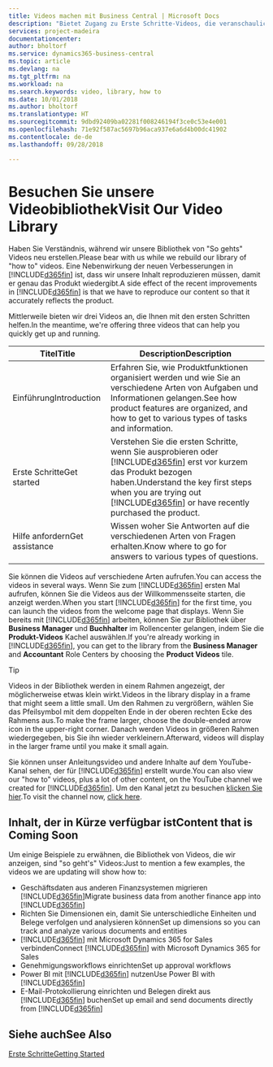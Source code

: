 ```yaml
---
title: Videos machen mit Business Central | Microsoft Docs
description: "Bietet Zugang zu Erste Schritte-Videos, die veranschaulichen, wie häufige Aufgaben ausgeführt werden."
services: project-madeira
documentationcenter: 
author: bholtorf
ms.service: dynamics365-business-central
ms.topic: article
ms.devlang: na
ms.tgt_pltfrm: na
ms.workload: na
ms.search.keywords: video, library, how to
ms.date: 10/01/2018
ms.author: bholtorf
ms.translationtype: HT
ms.sourcegitcommit: 9dbd92409ba02281f008246194f3ce0c53e4e001
ms.openlocfilehash: 71e92f587ac5697b96aca937e6a6d4b00dc41902
ms.contentlocale: de-de
ms.lasthandoff: 09/28/2018

---
```

# <a name="visit-our-video-library"></a><span data-ttu-id="2157f-103">Besuchen Sie unsere Videobibliothek</span><span class="sxs-lookup"><span data-stu-id="2157f-103">Visit Our Video Library</span></span>
<span data-ttu-id="2157f-104">Haben Sie Verständnis, während wir unsere Bibliothek von "So gehts" Videos neu erstellen.</span><span class="sxs-lookup"><span data-stu-id="2157f-104">Please bear with us while we rebuild our library of "how to" videos.</span></span> <span data-ttu-id="2157f-105">Eine Nebenwirkung der neuen Verbesserungen in [!INCLUDE[d365fin](includes/d365fin_md.md)] ist, dass wir unsere Inhalt reproduzieren müssen, damit er genau das Produkt wiedergibt.</span><span class="sxs-lookup"><span data-stu-id="2157f-105">A side effect of the recent improvements in [!INCLUDE[d365fin](includes/d365fin_md.md)] is that we have to reproduce our content so that it accurately reflects the product.</span></span> 

<span data-ttu-id="2157f-106">Mittlerweile bieten wir drei Videos an, die Ihnen mit den ersten Schritten helfen.</span><span class="sxs-lookup"><span data-stu-id="2157f-106">In the meantime, we're offering three videos that can help you quickly get up and running.</span></span>

|<span data-ttu-id="2157f-107">Titel</span><span class="sxs-lookup"><span data-stu-id="2157f-107">Title</span></span>|<span data-ttu-id="2157f-108">Description</span><span class="sxs-lookup"><span data-stu-id="2157f-108">Description</span></span>|
|----|----|
|<span data-ttu-id="2157f-109">Einführung</span><span class="sxs-lookup"><span data-stu-id="2157f-109">Introduction</span></span>|<span data-ttu-id="2157f-110">Erfahren Sie, wie Produktfunktionen organisiert werden und wie Sie an verschiedene Arten von Aufgaben und Informationen gelangen.</span><span class="sxs-lookup"><span data-stu-id="2157f-110">See how product features are organized, and how to get to various types of tasks and information.</span></span>|
|<span data-ttu-id="2157f-111">Erste Schritte</span><span class="sxs-lookup"><span data-stu-id="2157f-111">Get started</span></span>|<span data-ttu-id="2157f-112">Verstehen Sie die ersten Schritte, wenn Sie ausprobieren oder [!INCLUDE[d365fin](includes/d365fin_md.md)] erst vor kurzem das Produkt bezogen haben.</span><span class="sxs-lookup"><span data-stu-id="2157f-112">Understand the key first steps when you are trying out [!INCLUDE[d365fin](includes/d365fin_md.md)] or have recently purchased the product.</span></span> |
|<span data-ttu-id="2157f-113">Hilfe anfordern</span><span class="sxs-lookup"><span data-stu-id="2157f-113">Get assistance</span></span>|<span data-ttu-id="2157f-114">Wissen woher Sie Antworten auf die verschiedenen Arten von Fragen erhalten.</span><span class="sxs-lookup"><span data-stu-id="2157f-114">Know where to go for answers to various types of questions.</span></span>|

<span data-ttu-id="2157f-115">Sie können die Videos auf verschiedene Arten aufrufen.</span><span class="sxs-lookup"><span data-stu-id="2157f-115">You can access the videos in several ways.</span></span> <span data-ttu-id="2157f-116">Wenn Sie zum [!INCLUDE[d365fin](includes/d365fin_md.md)] ersten Mal aufrufen, können Sie die Videos aus der Willkommensseite starten, die anzeigt werden.</span><span class="sxs-lookup"><span data-stu-id="2157f-116">When you start [!INCLUDE[d365fin](includes/d365fin_md.md)] for the first time, you can launch the videos from the welcome page that displays.</span></span> <span data-ttu-id="2157f-117">Wenn Sie bereits mit [!INCLUDE[d365fin](includes/d365fin_md.md)] arbeiten, können Sie zur Bibliothek über **Business Manager** und **Buchhalter** im Rollencenter gelangen, indem Sie die **Produkt-Videos** Kachel auswählen.</span><span class="sxs-lookup"><span data-stu-id="2157f-117">If you're already working in [!INCLUDE[d365fin](includes/d365fin_md.md)], you can get to the library from the **Business Manager** and **Accountant** Role Centers by choosing the **Product Videos** tile.</span></span> 

> [!Tip]  
> <span data-ttu-id="2157f-118">Videos in der Bibliothek werden in einem Rahmen angezeigt, der möglicherweise etwas klein wirkt.</span><span class="sxs-lookup"><span data-stu-id="2157f-118">Videos in the library display in a frame that might seem a little small.</span></span> <span data-ttu-id="2157f-119">Um den Rahmen zu vergrößern, wählen Sie das Pfeilsymbol mit dem doppelten Ende in der oberen rechten Ecke des Rahmens aus.</span><span class="sxs-lookup"><span data-stu-id="2157f-119">To make the frame larger, choose the double-ended arrow icon in the upper-right corner.</span></span> <span data-ttu-id="2157f-120">Danach werden Videos in größeren Rahmen wiedergegeben, bis Sie ihn wieder verkleinern.</span><span class="sxs-lookup"><span data-stu-id="2157f-120">Afterward, videos will display in the larger frame until you make it small again.</span></span>

<span data-ttu-id="2157f-121">Sie können unser Anleitungsvideo und andere Inhalte auf dem YouTube-Kanal sehen, der für [!INCLUDE[d365fin](includes/d365fin_md.md)] erstellt wurde.</span><span class="sxs-lookup"><span data-stu-id="2157f-121">You can also view our "how to" videos, plus a lot of other content, on the YouTube channel we created for [!INCLUDE[d365fin](includes/d365fin_md.md)].</span></span> <span data-ttu-id="2157f-122">Um den Kanal jetzt zu besuchen [klicken Sie hier](https://go.microsoft.com/fwlink/?linkid=851533).</span><span class="sxs-lookup"><span data-stu-id="2157f-122">To visit the channel now, [click here](https://go.microsoft.com/fwlink/?linkid=851533).</span></span>

## <a name="content-that-is-coming-soon"></a><span data-ttu-id="2157f-123">Inhalt, der in Kürze verfügbar ist</span><span class="sxs-lookup"><span data-stu-id="2157f-123">Content that is Coming Soon</span></span>
<span data-ttu-id="2157f-124">Um einige Beispiele zu erwähnen, die Bibliothek von Videos, die wir anzeigen, sind "so geht's" Videos:</span><span class="sxs-lookup"><span data-stu-id="2157f-124">Just to mention a few examples, the videos we are updating will show how to:</span></span>  

* <span data-ttu-id="2157f-125">Geschäftsdaten aus anderen Finanzsystemen migrieren [!INCLUDE[d365fin](includes/d365fin_md.md)]</span><span class="sxs-lookup"><span data-stu-id="2157f-125">Migrate business data from another finance app into [!INCLUDE[d365fin](includes/d365fin_md.md)]</span></span>  
* <span data-ttu-id="2157f-126">Richten Sie Dimensionen ein, damit Sie unterschiedliche Einheiten und Belege verfolgen und analysieren können</span><span class="sxs-lookup"><span data-stu-id="2157f-126">Set up dimensions so you can track and analyze various documents and entities</span></span>
* <span data-ttu-id="2157f-127">[!INCLUDE[d365fin](includes/d365fin_md.md)] mit Microsoft Dynamics 365 for Sales verbinden</span><span class="sxs-lookup"><span data-stu-id="2157f-127">Connect [!INCLUDE[d365fin](includes/d365fin_md.md)] with Microsoft Dynamics 365 for Sales</span></span>
* <span data-ttu-id="2157f-128">Genehmigungsworkflows einrichten</span><span class="sxs-lookup"><span data-stu-id="2157f-128">Set up approval workflows</span></span>  
* <span data-ttu-id="2157f-129">Power BI mit [!INCLUDE[d365fin](includes/d365fin_md.md)] nutzen</span><span class="sxs-lookup"><span data-stu-id="2157f-129">Use Power BI with [!INCLUDE[d365fin](includes/d365fin_md.md)]</span></span>  
* <span data-ttu-id="2157f-130">E-Mail-Protokollierung einrichten und Belegen direkt aus [!INCLUDE[d365fin](includes/d365fin_md.md)] buchen</span><span class="sxs-lookup"><span data-stu-id="2157f-130">Set up email and send documents directly from [!INCLUDE[d365fin](includes/d365fin_md.md)]</span></span>  

## <a name="see-also"></a><span data-ttu-id="2157f-131">Siehe auch</span><span class="sxs-lookup"><span data-stu-id="2157f-131">See Also</span></span>
[<span data-ttu-id="2157f-132">Erste Schritte</span><span class="sxs-lookup"><span data-stu-id="2157f-132">Getting Started</span></span>](product-get-started.md)

